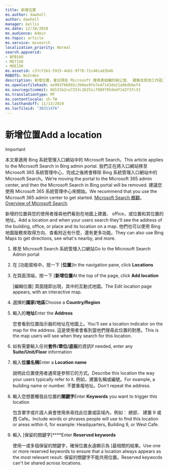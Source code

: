 ```yaml
---
title: 新增位置
ms.author: dawholl
author: dawholl
manager: kellis
ms.date: 12/18/2018
ms.audience: Admin
ms.topic: article
ms.service: mssearch
localization_priority: Normal
search.appverid:
- BFB160
- MET150
- MOE150
ms.assetid: c37cf1b1-5915-4eb1-9f78-72c48cad3b4b
ROBOTS: NoIndex
description: 新增位置，會出現在 Microsoft 搜尋貴組織的辦公室、 建築及其他工作區工作結果
ms.openlocfilehash: ee993f66892c3b0ee9fe7e47143de21a96dbbef4
ms.sourcegitcommit: 6b531b2ce7253c16251c7089795dedf1d2f3fc33
ms.translationtype: MT
ms.contentlocale: zh-TW
ms.lasthandoff: 11/13/2019
ms.locfileid: "38311476"
---
```

# <a name="add-a-location"></a><span data-ttu-id="d5169-103">新增位置</span><span class="sxs-lookup"><span data-stu-id="d5169-103">Add a location</span></span>

> [!IMPORTANT]
> <span data-ttu-id="d5169-104">本文章適用 Bing 系統管理入口網站中的 Microsoft Search。</span><span class="sxs-lookup"><span data-stu-id="d5169-104">This article applies to the Microsoft Search in Bing admin portal.</span></span> <span data-ttu-id="d5169-105">我們正在將入口網站移至 Microsoft 365 系統管理中心，完成之後將會移除 Bing 系統管理入口網站中的 Microsoft Search。</span><span class="sxs-lookup"><span data-stu-id="d5169-105">We’re moving the portal to the Microsoft 365 admin center, and then the Microsoft Search in Bing portal will be removed.</span></span> <span data-ttu-id="d5169-106">建議您使用 Microsoft 365 系統管理中心來開始。</span><span class="sxs-lookup"><span data-stu-id="d5169-106">We recommend that you use the Microsoft 365 admin center to get started.</span></span> <span data-ttu-id="d5169-107">[Microsoft Search 概觀](overview-microsoft-search.md)。</span><span class="sxs-lookup"><span data-stu-id="d5169-107">[Overview of Microsoft Search](overview-microsoft-search.md).</span></span>
    
<span data-ttu-id="d5169-108">新增的位置與您的使用者搜尋他們看到在地圖上建置、 office，或位置和其位置的地址。</span><span class="sxs-lookup"><span data-stu-id="d5169-108">Add a location and when your users search they'll see the address of the building, office, or place and its location on a map.</span></span> <span data-ttu-id="d5169-109">他們也可以使用 Bing 地圖服務來取得方向、查看附近有什麼，還有更多功能。</span><span class="sxs-lookup"><span data-stu-id="d5169-109">They can also use Bing Maps to get directions, see what's nearby, and more.</span></span>
  
1. <span data-ttu-id="d5169-110">移至 Microsoft Search 系統管理入口網站</span><span class="sxs-lookup"><span data-stu-id="d5169-110">Go to the Microsoft Search Admin portal</span></span>
    
2. <span data-ttu-id="d5169-111">在 [功能窗格中，按一下 [**位置**]</span><span class="sxs-lookup"><span data-stu-id="d5169-111">In the navigation pane, click **Locations**</span></span>
    
3. <span data-ttu-id="d5169-112">在頁面頂端，按一下 [**新增位置**</span><span class="sxs-lookup"><span data-stu-id="d5169-112">At the top of the page, click **Add location**</span></span>
    
    <span data-ttu-id="d5169-113">[編輯位置] 頁面隨即出現，其中的互動式地圖。</span><span class="sxs-lookup"><span data-stu-id="d5169-113">The Edit location page appears, with an interactive map.</span></span>
    
4. <span data-ttu-id="d5169-114">選擇的**國家/地區**</span><span class="sxs-lookup"><span data-stu-id="d5169-114">Choose a **Country/Region**</span></span>
    
5. <span data-ttu-id="d5169-115">輸入的**地址**</span><span class="sxs-lookup"><span data-stu-id="d5169-115">Enter the **Address**</span></span>
    
    <span data-ttu-id="d5169-116">您會看到位置指示器的地址在地圖上。</span><span class="sxs-lookup"><span data-stu-id="d5169-116">You'll see a location indicator on the map for the address.</span></span> <span data-ttu-id="d5169-117">這是使用者會看到當他們搜尋此位置的對應。</span><span class="sxs-lookup"><span data-stu-id="d5169-117">This is the map users will see when they search for this location.</span></span>
    
6. <span data-ttu-id="d5169-118">如有需要輸入任何**套件/單位/底板**的資訊</span><span class="sxs-lookup"><span data-stu-id="d5169-118">If needed, enter any **Suite/Unit/Floor** information</span></span> 
    
7. <span data-ttu-id="d5169-119">輸入**位置名稱**</span><span class="sxs-lookup"><span data-stu-id="d5169-119">Enter a **Location name**</span></span>
    
    <span data-ttu-id="d5169-120">說明此位置使用者通常是參照它的方式。</span><span class="sxs-lookup"><span data-stu-id="d5169-120">Describe this location the way your users typically refer to it.</span></span> <span data-ttu-id="d5169-121">例如，建置名稱或編號。</span><span class="sxs-lookup"><span data-stu-id="d5169-121">For example, a building name or number.</span></span> <span data-ttu-id="d5169-122">不要重複地址。</span><span class="sxs-lookup"><span data-stu-id="d5169-122">Don't repeat the address.</span></span>
    
8. <span data-ttu-id="d5169-123">輸入您想要觸發此位置的**關鍵字**</span><span class="sxs-lookup"><span data-stu-id="d5169-123">Enter **Keywords** you want to trigger this location</span></span> 
    
    <span data-ttu-id="d5169-124">包含單字或片語人員會使用來尋找此位置或區域內，例如： 總部、 建置 9 或西 Cafe。</span><span class="sxs-lookup"><span data-stu-id="d5169-124">Include words or phrases people will use to find this location or areas within it, for example: Headquarters, Building 9, or West Cafe.</span></span>
    
9. <span data-ttu-id="d5169-125">輸入 [保留的關鍵字]\*\*\*\*</span><span class="sxs-lookup"><span data-stu-id="d5169-125">Enter **Reserved keywords**</span></span>
    
    <span data-ttu-id="d5169-126">使用一或多個保留的關鍵字，確保位置永遠顯示為 [最相關的結果。</span><span class="sxs-lookup"><span data-stu-id="d5169-126">Use one or more reserved keywords to ensure that a location always appears as the most relevant result.</span></span> <span data-ttu-id="d5169-127">保留的關鍵字不能共用位置。</span><span class="sxs-lookup"><span data-stu-id="d5169-127">Reserved keywords can't be shared across locations.</span></span>

  

